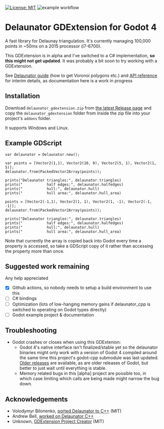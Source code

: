 [![License: MIT](https://img.shields.io/badge/License-MIT-green.svg)](https://opensource.org/licenses/MIT) ![example workflow](https://github.com/Treer/GDExtension_Delaunator/actions/workflows/build.yml/badge.svg)
# Delaunator GDExtension for Godot 4

A fast library for Delaunay triangulation. It's currently managing 100,000 points in ~50ms on a 2015 processor (i7-6700).

This GDExtension is in alpha and I've switched to a C# implementation, **so this might not get updated**. It was probably a bit soon to try working with a GDExtension.

See [Delaunator guide](https://mapbox.github.io/delaunator/) (how to get Voronoi polygons etc.) and [API reference](https://github.com/mapbox/delaunator#api-reference) for interim details, as documentation here is a work in progress

## Installation
Download `delaunator_gdextension.zip` from [the latest Release page](https://github.com/Treer/GDExtension_Delaunator/releases/latest) and copy the `delaunator_gdextension` folder from inside the zip file into your project's `addons` folder.

It supports Windows and Linux.

## Example GDScript
```gdscript
var delaunator = Delaunator.new();

var points = [Vector2(1,1), Vector2(10, 0), Vector2(5, 1), Vector2(1, 5)];
delaunator.from(PackedVector2Array(points));
    
prints("Delaunator triangles:", delaunator.triangles)
prints("           half edges:", delaunator.halfedges)
prints("           hull:", delaunator.hull)
prints("           hull area:", delaunator.hull_area)

points = [Vector2(-1,1), Vector2(1, 1), Vector2(1, -1), Vector2(-1, -1)];
delaunator.from(PackedVector2Array(points));

prints("Delaunator triangles:", delaunator.triangles)
prints("           half edges:", delaunator.halfedges)
prints("           hull:", delaunator.hull)
prints("           hull area:", delaunator.hull_area)
```

Note that currently the array is copied back into Godot every time a property is accessed, so take a GDScript copy of it rather than accessing the property more than once.

## Suggested work remaining
Any help appreciated

* [x] Github actions, so nobody needs to setup a build environment to use this
* [ ] C# bindings
* [ ] Optimization (lots of low-hanging memory gains if delaunator_cpp is switched to operating on Godot types directly)
* [ ] Godot example project & documentation

## Troubleshooting
* Godot crashes or closes when using this GDExtenion:
    * Godot 4's native interface isn't finalized/stable yet so the delaunator binaries might only work with a version of Godot 4 compiled around the same time this project's godot-cpp submodule was last updated. [Older releases](https://github.com/Treer/GDExtension_Delaunator/releases) are available, as are older releases of Godot, but better to just wait until everything is stable.
    * Memory related bugs in this [alpha] project are possible too, in which case limiting which calls are being made might narrow the bug down.

## Acknowledgements
* Volodymyr Bilonenko, [ported Delaunator to C++](https://github.com/delfrrr/delaunator-cpp) (MIT)
* Andrew Bell, [worked on Delaunator C++](https://github.com/abellgithub/delaunator-cpp)
* Unknown, [GDExtension Project Creator](https://github.com/nonunknown/gdextension-creator) (MIT)
